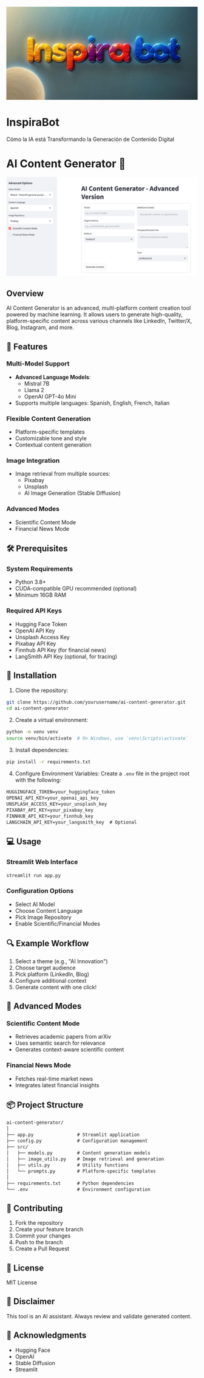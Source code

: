 ![alt text](image-2.png)
# InspiraBot
Cómo la IA está Transformando la Generación de Contenido Digital
# AI Content Generator 🚀
![alt text](image.png)

## Overview

AI Content Generator is an advanced, multi-platform content creation tool powered by machine learning. It allows users to generate high-quality, platform-specific content across various channels like LinkedIn, Twitter/X, Blog, Instagram, and more.

## 🌟 Features

### Multi-Model Support
- **Advanced Language Models**:
  - Mistral 7B
  - Llama 2
  - OpenAI GPT-4o Mini
- Supports multiple languages: Spanish, English, French, Italian

### Flexible Content Generation
- Platform-specific templates
- Customizable tone and style
- Contextual content generation

### Image Integration
- Image retrieval from multiple sources:
  - Pixabay
  - Unsplash
  - AI Image Generation (Stable Diffusion)

### Advanced Modes
- Scientific Content Mode
- Financial News Mode

## 🛠 Prerequisites

### System Requirements
- Python 3.8+
- CUDA-compatible GPU recommended (optional)
- Minimum 16GB RAM

### Required API Keys
- Hugging Face Token
- OpenAI API Key
- Unsplash Access Key
- Pixabay API Key
- Finnhub API Key (for financial news)
- LangSmith API Key (optional, for tracing)

## 🚀 Installation

1. Clone the repository:
```bash
git clone https://github.com/yourusername/ai-content-generator.git
cd ai-content-generator
```

2. Create a virtual environment:
```bash
python -m venv venv
source venv/bin/activate  # On Windows, use `venv\Scripts\activate`
```

3. Install dependencies:
```bash
pip install -r requirements.txt
```

4. Configure Environment Variables:
Create a `.env` file in the project root with the following:
```
HUGGINGFACE_TOKEN=your_huggingface_token
OPENAI_API_KEY=your_openai_api_key
UNSPLASH_ACCESS_KEY=your_unsplash_key
PIXABAY_API_KEY=your_pixabay_key
FINNHUB_API_KEY=your_finnhub_key
LANGCHAIN_API_KEY=your_langsmith_key  # Optional
```

## 💻 Usage

### Streamlit Web Interface
```bash
streamlit run app.py
```

### Configuration Options
- Select AI Model
- Choose Content Language
- Pick Image Repository
- Enable Scientific/Financial Modes

## 🔍 Example Workflow

1. Select a theme (e.g., "AI Innovation")
2. Choose target audience
3. Pick platform (LinkedIn, Blog)
4. Configure additional context
5. Generate content with one click!

## 🧠 Advanced Modes

### Scientific Content Mode
- Retrieves academic papers from arXiv
- Uses semantic search for relevance
- Generates context-aware scientific content

### Financial News Mode
- Fetches real-time market news
- Integrates latest financial insights

## 📦 Project Structure
```
ai-content-generator/
│
├── app.py                # Streamlit application
├── config.py             # Configuration management
├── src/
│   ├── models.py         # Content generation models
│   ├── image_utils.py    # Image retrieval and generation
│   ├── utils.py          # Utility functions
│   └── prompts.py        # Platform-specific templates
│
├── requirements.txt      # Python dependencies
└── .env                  # Environment configuration
```

## 🤝 Contributing
1. Fork the repository
2. Create your feature branch
3. Commit your changes
4. Push to the branch
5. Create a Pull Request

## 📄 License
MIT License

## 🌈 Disclaimer
This tool is an AI assistant. Always review and validate generated content.

## 🎉 Acknowledgments
- Hugging Face
- OpenAI
- Stable Diffusion
- Streamlit
```